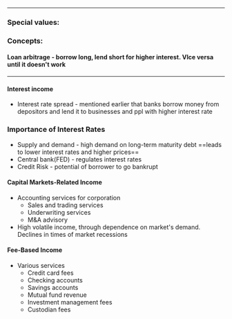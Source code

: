 ***
### Special values:

### Concepts:

#### Loan arbitrage - borrow long, lend short for higher interest. VIce versa until it doesn't work

***
#### Interest income
- Interest rate spread - mentioned earlier that banks borrow money from depositors and lend it to businesses and ppl with higher interest rate

### Importance of Interest Rates
- Supply and demand - high demand on long-term maturity debt ==leads to lower interest rates and higher prices== 
- Central bank(FED) - regulates interest rates
- Credit Risk - potential of borrower to go bankrupt 


#### Capital Markets-Related Income
- Accounting services for corporation 
	- Sales and trading services
	- Underwriting services
	- M&A advisory
- High volatile income, through dependence on market's demand. Declines in times of market recessions 

#### Fee-Based Income
- Various services
	- Credit card fees
	- Checking accounts
	- Savings accounts
	- Mutual fund revenue
	- Investment management fees
	- Custodian fees
